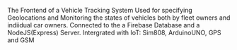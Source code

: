 The Frontend of a Vehicle Tracking System Used for specifying Geolocations and Monitoring the states
of vehicles both by fleet owners and indiidual car owners.
Connected to the a Firebase Database and a NodeJS(Express) Server.
Intergrated with IoT: Sim808, ArduinoUNO, GPS and GSM
